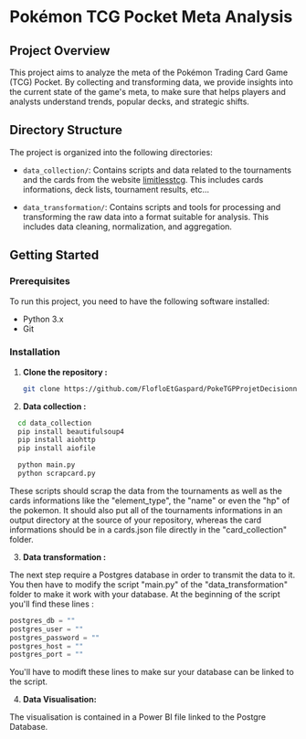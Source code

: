 # Pokémon TCG Pocket Meta Analysis

## Project Overview

This project aims to analyze the meta of the Pokémon Trading Card Game (TCG) Pocket. By collecting and transforming data, we provide insights into the current state of the game's meta, to make sure that helps players and analysts understand trends, popular decks, and strategic shifts.

## Directory Structure

The project is organized into the following directories:

- `data_collection/`: Contains scripts and data related to the tournaments and the cards from the website [limitlesstcg](https://pocket.limitlesstcg.com/). This includes cards informations, deck lists, tournament results, etc...

- `data_transformation/`: Contains scripts and tools for processing and transforming the raw data into a format suitable for analysis. This includes data cleaning, normalization, and aggregation. 

## Getting Started

### Prerequisites

To run this project, you need to have the following software installed:

- Python 3.x
- Git

### Installation

1. **Clone the repository :**

   ```bash
   git clone https://github.com/FlofloEtGaspard/PokeTGPProjetDecisionnel.git

   
2. **Data collection :**

 ```bash
   cd data_collection
   pip install beautifulsoup4
   pip install aiohttp
   pip install aiofile

   python main.py
   python scrapcard.py

```
These scripts should scrap the data from the tournaments as well as the cards informations like the "element_type", the "name" or even the "hp" of the pokemon. 
It should also put all of the tournaments informations in an output directory at the source of your repository, whereas the card informations should be in a cards.json file directly in the "card_collection" folder.

3. **Data transformation :**

The next step require a Postgres database in order to transmit the data to it. You then have to modify the script "main.py" of the "data_transformation" folder to make it work with your database.
At the beginning of the script you'll find these lines : 

```python
postgres_db = ""
postgres_user = ""
postgres_password = ""
postgres_host = ""
postgres_port = ""
```
You'll have to modift these lines to make sur your database can be linked to the script. 

4. **Data Visualisation:**

The visualisation is contained in a Power BI file linked to the Postgre Database. 

